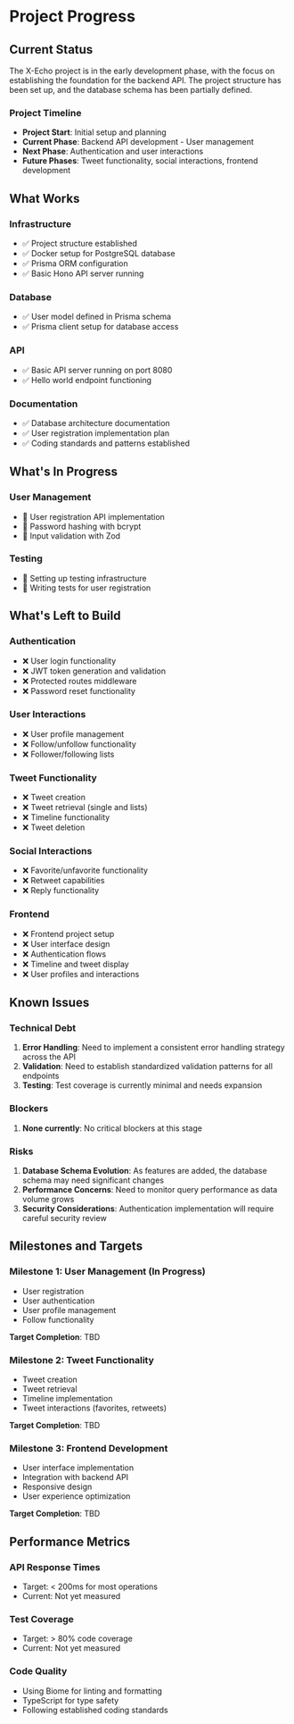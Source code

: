 # Project Progress

## Current Status

The X-Echo project is in the early development phase, with the focus on establishing the foundation for the backend API. The project structure has been set up, and the database schema has been partially defined.

### Project Timeline
- **Project Start**: Initial setup and planning
- **Current Phase**: Backend API development - User management
- **Next Phase**: Authentication and user interactions
- **Future Phases**: Tweet functionality, social interactions, frontend development

## What Works

### Infrastructure
- ✅ Project structure established
- ✅ Docker setup for PostgreSQL database
- ✅ Prisma ORM configuration
- ✅ Basic Hono API server running

### Database
- ✅ User model defined in Prisma schema
- ✅ Prisma client setup for database access

### API
- ✅ Basic API server running on port 8080
- ✅ Hello world endpoint functioning

### Documentation
- ✅ Database architecture documentation
- ✅ User registration implementation plan
- ✅ Coding standards and patterns established

## What's In Progress

### User Management
- 🔄 User registration API implementation
- 🔄 Password hashing with bcrypt
- 🔄 Input validation with Zod

### Testing
- 🔄 Setting up testing infrastructure
- 🔄 Writing tests for user registration

## What's Left to Build

### Authentication
- ❌ User login functionality
- ❌ JWT token generation and validation
- ❌ Protected routes middleware
- ❌ Password reset functionality

### User Interactions
- ❌ User profile management
- ❌ Follow/unfollow functionality
- ❌ Follower/following lists

### Tweet Functionality
- ❌ Tweet creation
- ❌ Tweet retrieval (single and lists)
- ❌ Timeline functionality
- ❌ Tweet deletion

### Social Interactions
- ❌ Favorite/unfavorite functionality
- ❌ Retweet capabilities
- ❌ Reply functionality

### Frontend
- ❌ Frontend project setup
- ❌ User interface design
- ❌ Authentication flows
- ❌ Timeline and tweet display
- ❌ User profiles and interactions

## Known Issues

### Technical Debt
1. **Error Handling**: Need to implement a consistent error handling strategy across the API
2. **Validation**: Need to establish standardized validation patterns for all endpoints
3. **Testing**: Test coverage is currently minimal and needs expansion

### Blockers
1. **None currently**: No critical blockers at this stage

### Risks
1. **Database Schema Evolution**: As features are added, the database schema may need significant changes
2. **Performance Concerns**: Need to monitor query performance as data volume grows
3. **Security Considerations**: Authentication implementation will require careful security review

## Milestones and Targets

### Milestone 1: User Management (In Progress)
- User registration
- User authentication
- User profile management
- Follow functionality

**Target Completion**: TBD

### Milestone 2: Tweet Functionality
- Tweet creation
- Tweet retrieval
- Timeline implementation
- Tweet interactions (favorites, retweets)

**Target Completion**: TBD

### Milestone 3: Frontend Development
- User interface implementation
- Integration with backend API
- Responsive design
- User experience optimization

**Target Completion**: TBD

## Performance Metrics

### API Response Times
- Target: < 200ms for most operations
- Current: Not yet measured

### Test Coverage
- Target: > 80% code coverage
- Current: Not yet measured

### Code Quality
- Using Biome for linting and formatting
- TypeScript for type safety
- Following established coding standards
